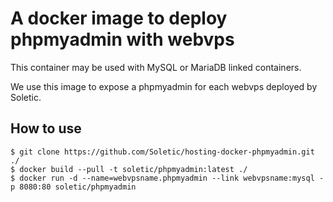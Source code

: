 # A docker image to deploy phpmyadmin with webvps

This container may be used with MySQL or MariaDB linked containers.

We use this image to expose a phpmyadmin for each webvps deployed by Soletic.

## How to use

```
$ git clone https://github.com/Soletic/hosting-docker-phpmyadmin.git ./
$ docker build --pull -t soletic/phpmyadmin:latest ./
$ docker run -d --name=webvpsname.phpmyadmin --link webvpsname:mysql -p 8080:80 soletic/phpmyadmin
```

